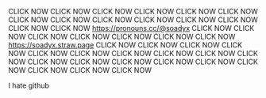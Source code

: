 CLICK NOW CLICK NOW CLICK NOW CLICK NOW CLICK NOW CLICK NOW CLICK NOW CLICK NOW CLICK NOW
CLICK NOW CLICK NOW CLICK NOW
CLICK NOW CLICK NOW https://pronouns.cc/@soadyx  CLICK NOW
CLICK NOW CLICK NOW CLICK NOW CLICK NOW CLICK NOW CLICK NOW https://soadyx.straw.page CLICK NOW CLICK NOW CLICK NOW CLICK NOW CLICK NOW
 CLICK NOW CLICK NOW CLICK NOW CLICK NOW CLICK NOW CLICK NOW CLICK NOW CLICK NOW CLICK NOW CLICK NOW CLICK NOW CLICK NOW CLICK NOW CLICK NOW

 I hate github
